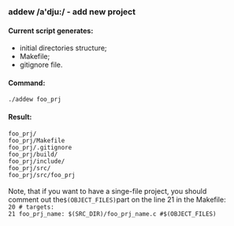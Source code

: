 ### addew /a'dju:/ - add new project
#### Current script generates: <br>
<ul>
<li>initial directories structure;</li>
<li>Makefile;</li>
<li>gitignore file.</li>
</ul>

#### Command:
<code>./addew foo_prj</code>
#### Result:
<code>foo_prj/</code><br>
<code>foo_prj/Makefile</code><br>
<code>foo_prj/.gitignore</code><br>
<code>foo_prj/build/</code><br>
<code>foo_prj/include/</code><br>
<code>foo_prj/src/</code><br>
<code>foo_prj/src/foo_prj</code><br>
<br>
Note, that if you want to have a singe-file project, you should
<br>
comment out the<code>$(OBJECT_FILES)</code>part on the line 21
in the Makefile:
<br>
<code>20  # targets:</code><br>
<code>21  foo_prj_name: $(SRC_DIR)/foo_prj_name.c #$(OBJECT_FILES)
</code>
